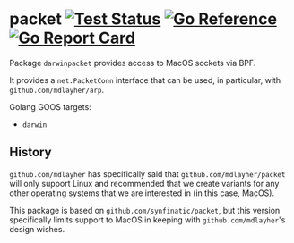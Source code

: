 # packet [![Test Status](https://github.com/threatmate/darwinpacket/workflows/Test/badge.svg)](https://github.com/threatmate/darwinpacket/actions) [![Go Reference](https://pkg.go.dev/badge/github.com/threatmate/darwinpacket.svg)](https://pkg.go.dev/github.com/threatmate/darwinpacket)  [![Go Report Card](https://goreportcard.com/badge/github.com/threatmate/darwinpacket)](https://goreportcard.com/report/github.com/threatmate/darwinpacket)

Package `darwinpacket` provides access to MacOS sockets via BPF.

It provides a `net.PacketConn` interface that can be used, in particular, with `github.com/mdlayher/arp`.

Golang GOOS targets:

* `darwin`

## History

`github.com/mdlayher` has specifically said that `github.com/mdlayher/packet` will only support Linux and
recommended that we create variants for any other operating systems that we are interested in (in this
case, MacOS).

This package is based on `github.com/synfinatic/packet`, but this version specifically limits support
to MacOS in keeping with `github.com/mdlayher`'s design wishes.
